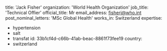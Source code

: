 title: 'Jack Fisher'
organization: 'World Health Organization'
job_title: 'Technical Offier'
official_title: Mr
email_address: fisherj@who.int
post_nominal_letters: 'MSc Global Health'
works_in: Switzerland
expertise:
  - hypertension
  - salt
  - transfat
id: 33b1cf4d-c66b-41ab-beac-8861f73fee19
country:
  - switzerland
